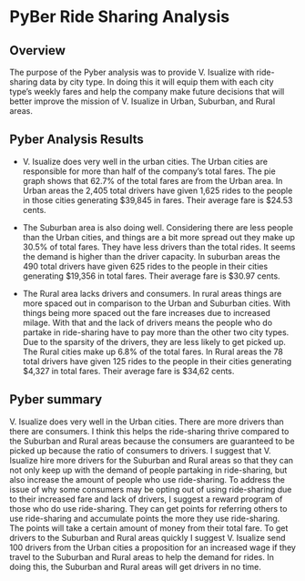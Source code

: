 # PyBer Ride Sharing Analysis

## Overview 
   The purpose of the Pyber analysis was to provide V. Isualize with ride-sharing data by city type. In doing this it will equip them with each city type’s weekly fares and help the company make future decisions that will better improve the mission of V. Isualize in Urban, Suburban, and Rural areas.

## Pyber Analysis Results

-	V. Isualize does very well in the urban cities. The Urban cities are responsible for more than half of the company’s total fares. The pie graph shows that 62.7% of the total fares are from the Urban area. In Urban areas the 2,405 total drivers have given 1,625 rides to the people in those cities generating $39,845 in fares. Their average fare is $24.53 cents. 

-	The Suburban area is also doing well. Considering there are less people than the Urban cities, and things are a bit more spread out they make up 30.5% of total fares. They have less drivers than the total rides. It seems the demand is higher than the driver capacity. In suburban areas the 490 total drivers have given 625 rides to the people in their cities generating $19,356 in total fares. Their average fare is $30.97 cents.


-	The Rural area lacks drivers and consumers. In rural areas things are more spaced out in comparison to the Urban and Suburban cities. With things being more spaced out the fare increases due to increased milage. With that and the lack of drivers means the people who do partake in ride-sharing have to pay more than the other two city types. Due to the sparsity of the drivers, they are less likely to get picked up. The Rural cities make up 6.8% of the total fares. In Rural areas the 78 total drivers have given 125 rides to the people in their cities generating $4,327 in total fares. Their average fare is $34,62 cents. 

## Pyber summary
V. Isualize does very well in the Urban cities. There are more drivers than there are consumers. I think this helps the ride-sharing thrive compared to the Suburban and Rural areas because the consumers are guaranteed to be picked up because the ratio of consumers to drivers. I suggest that V. Isualize hire more drivers for the Suburban and Rural areas so that they can not only keep up with the demand of people partaking in ride-sharing, but also increase the amount of people who use ride-sharing. 
To address the issue of why some consumers may be opting out of using ride-sharing due to their increased fare and lack of drivers, I suggest a reward program of those who do use ride-sharing. They can get points for referring others to use ride-sharing and accumulate points the more they use ride-sharing. The points will take a certain amount of money from their total fare.
To get drivers to the Suburban and Rural areas quickly I suggest V. Isualize send 100 drivers from the Urban cities a proposition for an increased wage if they travel to the Suburban and Rural areas to help the demand for rides. In doing this, the Suburban and Rural areas will get drivers in no time.
